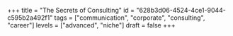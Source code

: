 +++
title = "The Secrets of Consulting"
id = "628b3d06-4524-4ce1-9044-c595b2a492f1"
tags = ["communication", "corporate", "consulting", "career"]
levels = ["advanced", "niche"]
draft = false
+++
